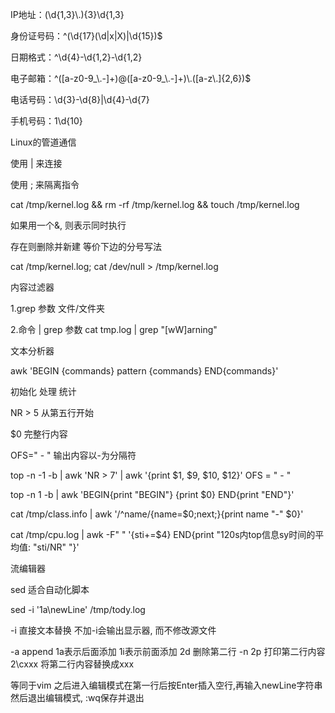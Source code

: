 IP地址：(\d{1,3}\\.){3}\d{1,3}

身份证号码：^(\d{17}(\d|x|X)|\d{15})$

日期格式：^\d{4}-\d{1,2}-\d{1,2}

电子邮箱：^([a-z0-9\_\\.-]+)@([a-z0-9\_\\.-]+)\\.([a-z\\.]{2,6})$

电话号码：\d{3}-\d{8}|\d{4}-\d{7}

手机号码：1\d{10}



Linux的管道通信 

使用 | 来连接

使用 ; 来隔离指令

cat /tmp/kernel.log && rm -rf /tmp/kernel.log && touch /tmp/kernel.log  

如果用一个&, 则表示同时执行

存在则删除并新建 等价下边的分号写法

cat /tmp/kernel.log; cat /dev/null > /tmp/kernel.log 





内容过滤器

1.grep 参数 文件/文件夹

2.命令 | grep 参数 cat tmp.log | grep "[wW]arning"





文本分析器

awk 'BEGIN {commands} pattern {commands} END{commands}'

初始化 处理 统计

NR  > 5 从第五行开始

$0  完整行内容

OFS=" - " 输出内容以-为分隔符

top -n -1 -b | awk 'NR > 7' | awk '{print $1, $9, $10, $12}' OFS = " - "

top -n 1 -b | awk 'BEGIN{print "BEGIN"} {print $0} END{print "END"}'

cat /tmp/class.info | awk '/^name/{name=$0;next;}{print name "-" $0}'

cat /tmp/cpu.log | awk -F" " '{sti+=$4} END{print "120s内top信息sy时间的平均值: "sti/NR" "}'



流编辑器

sed 适合自动化脚本

sed -i '1a\newLine' /tmp/tody.log

-i 直接文本替换 不加-i会输出显示器, 而不修改源文件

-a append 1a表示后面添加 1i表示前面添加 2d 删除第二行 -n 2p 打印第二行内容 2\cxxx 将第二行内容替换成xxx

等同于vim 之后进入编辑模式在第一行后按Enter插入空行,再输入newLine字符串然后退出编辑模式, :wq保存并退出

